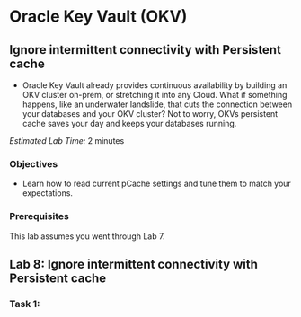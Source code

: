 # Oracle Key Vault (OKV)

## Ignore intermittent connectivity with Persistent cache
- Oracle Key Vault already provides continuous availability by building an OKV cluster on-prem, or stretching it into any Cloud. What if something happens, like an underwater landslide, that cuts the connection between your databases and your OKV cluster? Not to worry, OKVs persistent cache saves your day and keeps your databases running. 

*Estimated Lab Time:* 2 minutes

### Objectives
- Learn how to read current pCache settings and tune them to match your expectations.

### Prerequisites
This lab assumes you went through Lab 7. 

## Lab 8: Ignore intermittent connectivity with Persistent cache
### Task 1: 